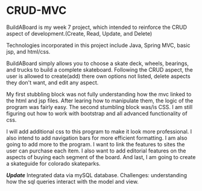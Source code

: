# CRUD-MVC
BuildABoard is my week 7 project, which intended to reinforce the CRUD aspect of development.(Create, Read, Update, and Delete)

Technologies incorporated in this project include Java, Spring MVC, basic jsp, and html/css. 

BuildABoard simply allows you to choose a skate deck, wheels, bearings, and trucks to build a complete skateboard.
Following the CRUD aspect, the user is allowed to create(add) there own options not listed, delete aspects they don't want,
and edit any aspect.

My first stubbling block was not fully understanding how the mvc linked to the html and jsp files. After learing how to
manipulate them, the logic of the program was fairly easy. The second stumbling block was/is CSS. I am still figuring out
how to work with bootstrap and all advanced functionality of css. 

I will add additional css to this program to make it look more professional. I also intend to add navigation bars for more
efficient formatting. I am also going to add more to the program. I want to link the features to sites the user can purchase 
each item. I also want to add editorial features on the aspects of buying each segment of the board. And last, I am going 
to create a skateguide for colorado skateparks. 

***Update***
Integrated data via mySQL database.
Challenges: understanding how the sql queries interact with the model and view. 
